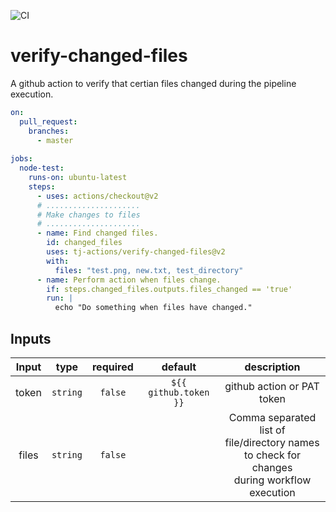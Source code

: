 ![CI](https://github.com/tj-actions/verify-changed-files/workflows/CI/badge.svg)

# verify-changed-files
A github action to verify that certian files changed during the pipeline execution.

```yaml
on:
  pull_request:
    branches:
      - master
  
jobs:
  node-test:
    runs-on: ubuntu-latest
    steps:
      - uses: actions/checkout@v2
      # .....................
      # Make changes to files
      # .....................
      - name: Find changed files.
        id: changed_files
        uses: tj-actions/verify-changed-files@v2
        with:
          files: "test.png, new.txt, test_directory"
      - name: Perform action when files change.
        if: steps.changed_files.outputs.files_changed == 'true'
        run: |
          echo "Do something when files have changed."

```


## Inputs

|   Input       |    type     |  required      |  default                      |  description               |
|:-------------:|:-----------:|:--------------:|:-----------------------------:|:--------------------------:|
| token         |  `string`   |    `false`     | `${{ github.token }}`         | github action or PAT token |
| files         |  `string`   |    `false`     |                               | Comma separated list of <br/> file/directory names to check for changes <br/> during workflow execution |
